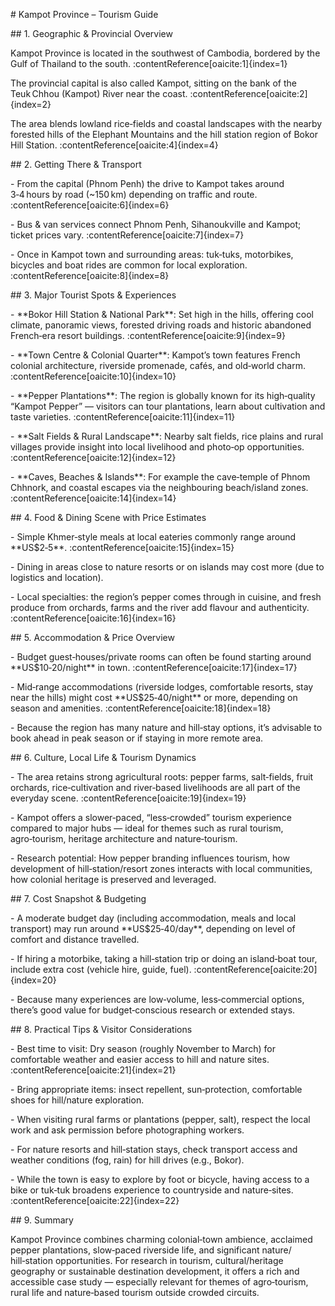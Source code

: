 \# Kampot Province – Tourism Guide



\## 1. Geographic \& Provincial Overview  

Kampot Province is located in the southwest of Cambodia, bordered by the Gulf of Thailand to the south. :contentReference\[oaicite:1]{index=1}  

The provincial capital is also called Kampot, sitting on the bank of the Teuk Chhou (Kampot) River near the coast. :contentReference\[oaicite:2]{index=2}  

The area blends lowland rice‑fields and coastal landscapes with the nearby forested hills of the Elephant Mountains and the hill station region of Bokor Hill Station. :contentReference\[oaicite:4]{index=4}  



\## 2. Getting There \& Transport  

\- From the capital (Phnom Penh) the drive to Kampot takes around 3‑4 hours by road (~150 km) depending on traffic and route. :contentReference\[oaicite:6]{index=6}  

\- Bus \& van services connect Phnom Penh, Sihanoukville and Kampot; ticket prices vary. :contentReference\[oaicite:7]{index=7}  

\- Once in Kampot town and surrounding areas: tuk‑tuks, motorbikes, bicycles and boat rides are common for local exploration. :contentReference\[oaicite:8]{index=8}  



\## 3. Major Tourist Spots \& Experiences  

\- \*\*Bokor Hill Station \& National Park\*\*: Set high in the hills, offering cool climate, panoramic views, forested driving roads and historic abandoned French‑era resort buildings. :contentReference\[oaicite:9]{index=9}  

\- \*\*Town Centre \& Colonial Quarter\*\*: Kampot’s town features French colonial architecture, riverside promenade, cafés, and old‑world charm. :contentReference\[oaicite:10]{index=10}  

\- \*\*Pepper Plantations\*\*: The region is globally known for its high‑quality “Kampot Pepper” — visitors can tour plantations, learn about cultivation and taste varieties. :contentReference\[oaicite:11]{index=11}  

\- \*\*Salt Fields \& Rural Landscape\*\*: Nearby salt fields, rice plains and rural villages provide insight into local livelihood and photo‑op opportunities. :contentReference\[oaicite:12]{index=12}  

\- \*\*Caves, Beaches \& Islands\*\*: For example the cave‑temple of Phnom Chhnork, and coastal escapes via the neighbouring beach/island zones. :contentReference\[oaicite:14]{index=14}  



\## 4. Food \& Dining Scene with Price Estimates  

\- Simple Khmer‑style meals at local eateries commonly range around \*\*US$2‑5\*\*. :contentReference\[oaicite:15]{index=15}  

\- Dining in areas close to nature resorts or on islands may cost more (due to logistics and location).  

\- Local specialties: the region’s pepper comes through in cuisine, and fresh produce from orchards, farms and the river add flavour and authenticity. :contentReference\[oaicite:16]{index=16}  



\## 5. Accommodation \& Price Overview  

\- Budget guest‑houses/private rooms can often be found starting around \*\*US$10‑20/night\*\* in town. :contentReference\[oaicite:17]{index=17}  

\- Mid‑range accommodations (riverside lodges, comfortable resorts, stay near the hills) might cost \*\*US$25‑40/night\*\* or more, depending on season and amenities. :contentReference\[oaicite:18]{index=18}  

\- Because the region has many nature and hill‑stay options, it’s advisable to book ahead in peak season or if staying in more remote area.  



\## 6. Culture, Local Life \& Tourism Dynamics  

\- The area retains strong agricultural roots: pepper farms, salt‑fields, fruit orchards, rice‑cultivation and river‑based livelihoods are all part of the everyday scene. :contentReference\[oaicite:19]{index=19}  

\- Kampot offers a slower‑paced, “less‑crowded” tourism experience compared to major hubs — ideal for themes such as rural tourism, agro‑tourism, heritage architecture and nature‑tourism.  

\- Research potential: How pepper branding influences tourism, how development of hill‑station/resort zones interacts with local communities, how colonial heritage is preserved and leveraged.  



\## 7. Cost Snapshot \& Budgeting  

\- A moderate budget day (including accommodation, meals and local transport) may run around \*\*US$25‑40/day\*\*, depending on level of comfort and distance travelled.  

\- If hiring a motorbike, taking a hill‑station trip or doing an island‑boat tour, include extra cost (vehicle hire, guide, fuel). :contentReference\[oaicite:20]{index=20}  

\- Because many experiences are low‑volume, less‑commercial options, there’s good value for budget‑conscious research or extended stays.  



\## 8. Practical Tips \& Visitor Considerations  

\- Best time to visit: Dry season (roughly November to March) for comfortable weather and easier access to hill and nature sites. :contentReference\[oaicite:21]{index=21}  

\- Bring appropriate items: insect repellent, sun‑protection, comfortable shoes for hill/nature exploration.  

\- When visiting rural farms or plantations (pepper, salt), respect the local work and ask permission before photographing workers.  

\- For nature resorts and hill‑station stays, check transport access and weather conditions (fog, rain) for hill drives (e.g., Bokor).  

\- While the town is easy to explore by foot or bicycle, having access to a bike or tuk‑tuk broadens experience to countryside and nature‑sites. :contentReference\[oaicite:22]{index=22}  



\## 9. Summary  

Kampot Province combines charming colonial‑town ambience, acclaimed pepper plantations, slow‑paced riverside life, and significant nature/ hill‑station opportunities. For research in tourism, cultural/heritage geography or sustainable destination development, it offers a rich and accessible case study — especially relevant for themes of agro‑tourism, rural life and nature‑based tourism outside crowded circuits.  




